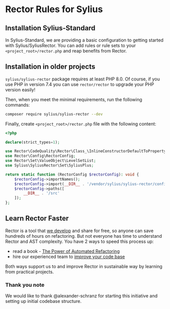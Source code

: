 # Rector Rules for Sylius

## Installation Sylius-Standard

In Sylius-Standard, we are providing a basic configuration to getting started with Sylius/SyliusRector. You can add rules
or rule sets to your `<project_root>/rector.php` and reap benefits from Rector.

## Installation in older projects

`sylius/sylius-rector` package requires at least PHP 8.0. Of course, if you use PHP in version 7.4 you can use
`rector/rector` to upgrade your PHP version easily!

Then, when you meet the minimal requirements, run the following commands:
```bash
composer require sylius/sylius-rector --dev
```

Finally, create `<project_root>/rector.php` file with the following content:
```php
<?php

declare(strict_types=1);

use Rector\CodeQuality\Rector\Class_\InlineConstructorDefaultToPropertyRector;
use Rector\Config\RectorConfig;
use Rector\Set\ValueObject\LevelSetList;
use Sylius\SyliusRector\Set\SyliusPlus;

return static function (RectorConfig $rectorConfig): void {
    $rectorConfig->importNames();
    $rectorConfig->import(__DIR__ . '/vendor/sylius/sylius-rector/config/config.php');
    $rectorConfig->paths([
        __DIR__ . '/src'
    ]);
};

```

## Learn Rector Faster

Rector is a tool that [we develop](https://getrector.org/) and share for free, so anyone can save hundreds of hours on refactoring.
But not everyone has time to understand Rector and AST complexity. You have 2 ways to speed this process up:

* read a book - <a href="https://leanpub.com/rector-the-power-of-automated-refactoring">The Power of Automated Refactoring</a>
* hire our experienced team to <a href="https://getrector.org/contact">improve your code base</a>

Both ways support us to and improve Rector in sustainable way by learning from practical projects.

### Thank you note

We would like to thank @alexander-schranz for starting this initiative and setting up initial codebase structure.
